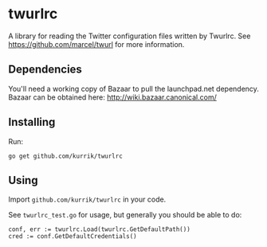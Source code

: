 twurlrc
=======

A library for reading the Twitter configuration files written by Twurlrc.
See https://github.com/marcel/twurl for more information.

Dependencies
------------
You'll need a working copy of Bazaar to pull the launchpad.net dependency.
Bazaar can be obtained here: http://wiki.bazaar.canonical.com/

Installing
----------
Run:

    go get github.com/kurrik/twurlrc

Using
-----
Import `github.com/kurrik/twurlrc` in your code.

See `twurlrc_test.go` for usage, but generally you should be able to do:

    conf, err := twurlrc.Load(twurlrc.GetDefaultPath())
    cred := conf.GetDefaultCredentials()

